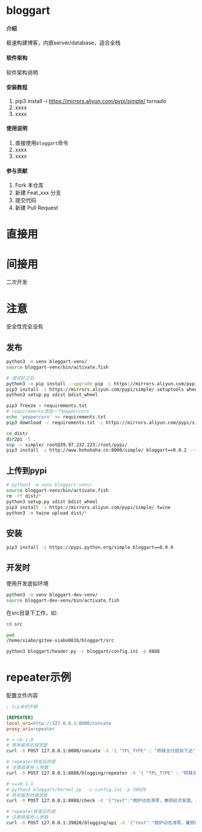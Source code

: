 # bloggart

#### 介绍
极速构建博客，内嵌server/database，适合全栈

#### 软件架构
软件架构说明


#### 安装教程

1.  pip3 install -i https://mirrors.aliyun.com/pypi/simple/ tornado
2.  xxxx
3.  xxxx

#### 使用说明

1.  直接使用`bloggart`命令
2.  xxxx
3.  xxxx

#### 参与贡献

1.  Fork 本仓库
2.  新建 Feat_xxx 分支
3.  提交代码
4.  新建 Pull Request

# 直接用

# 间接用

二次开发

# 注意

安全性完全没有

## 发布

```bash
python3 -m venv bloggart-venv/
source bloggart-venv/bin/activate.fish

# 调试好之后
python3 -m pip install --upgrade pip -i https://mirrors.aliyun.com/pypi/simple/
pip3 install -i https://mirrors.aliyun.com/pypi/simple/ setuptools wheel
python3 setup.py sdist bdist_wheel

pip3 freeze > requirements.txt
# requirements添加一个peppercorn
echo 'peppercorn' >> requirements.txt
pip3 download -r requirements.txt -i https://mirrors.aliyun.com/pypi/simple/ -d dist/

cd dist/
dir2pi -S .
scp -r simple/ root@39.97.232.223:/root/pypi/
pip3 install -i http://www.hohohaha.cn:8000/simple/ bloggart==0.0.2 --trusted-host www.hohohaha.cn
```

## 上传到pypi

```bash
# python3 -m venv bloggart-venv/
source bloggart-venv/bin/activate.fish
rm -rf dist/*
python3 setup.py sdist bdist_wheel
pip3 install -i https://mirrors.aliyun.com/pypi/simple/ twine
python3 -m twine upload dist/*
```

## 安装

```bash
pip3 install -i https://pypi.python.org/simple bloggart==0.0.9
```

## 开发时

使用开发虚拟环境
```bash
python3 -m venv bloggart-dev-venv/
source bloggart-dev-venv/bin/activate.fish
```

在src目录下工作，如:
```bash
cd src

pwd
/home/xiabo/gitee-xiabo0816/bloggart/src

python3 bloggart/header.py -c bloggart/config.ini -p 8888
```

# repeater示例


配置文件内容
```ini
; tcp本机中继

[REPEATER]
local_uri=http://127.0.0.1:8000/concate
proxy_uri=repeater
```


```bash
# < v0.1.0
# 原本服务的请求是
curl -X POST 127.0.0.1:8000/concate -d '{ "TPL_TYPE" : "转移支付提前下达", "PRO_START_YEAR" : "2018", "PRO_NAME" : "省财政“三农”转移支付资金", "FISCAL_YEAR" : "2018", "CREATE_TIME" : "2018年6月30日", "EXP_FUNC_CODE" : "农林水支出—农业—其他农业支出（2130199）", "GOV_BGT_ECO_CODE" : "51301-上下级政府间转移性支出", "FOUND_TYPE_CODE" : "一般公共预算", "TP_FUNC_CODE" : "农林水支出—农业—其他农业支出（2130199）", "PRO_PAY_DIC_CODE" : "支出", "POLICY_NAME" : "《财政部关于开展田园综合体建设试点工作的通知》（财办〔2017〕29号）和《关于做好2017年田园综合体试点工作的意见》（财办农〔2017〕71号）", "INCOME_SORT_CODE" : "1100224农村综合改革转移支付收入", "TEMPLATE_ID": "1" }'

# repeater转发后的是
# 注意结尾有-L参数
curl -X POST 127.0.0.1:8888/blogging/repeater -d '{ "TPL_TYPE" : "转移支付提前下达", "PRO_START_YEAR" : "2018", "PRO_NAME" : "省财政“三农”转移支付资金", "FISCAL_YEAR" : "2018", "CREATE_TIME" : "2018年6月30日", "EXP_FUNC_CODE" : "农林水支出—农业—其他农业支出（2130199）", "GOV_BGT_ECO_CODE" : "51301-上下级政府间转移性支出", "FOUND_TYPE_CODE" : "一般公共预算", "TP_FUNC_CODE" : "农林水支出—农业—其他农业支出（2130199）", "PRO_PAY_DIC_CODE" : "支出", "POLICY_NAME" : "《财政部关于开展田园综合体建设试点工作的通知》（财办〔2017〕29号）和《关于做好2017年田园综合体试点工作的意见》（财办农〔2017〕71号）", "INCOME_SORT_CODE" : "1100224农村综合改革转移支付收入", "TEMPLATE_ID": "1" }' -L
```


```bash
# >=v0.1.1
# python3 bloggart/kernel.py  -c config.ini -p 39020
# 原本服务的请求是
curl -X POST 127.0.0.1:8888/check -d '{"text":"拥护动态清零，兼顾经济发展。必须动态的眼光看待这场战役，病毒在变，打法也要随之而变。", "min_senti": 0}'

# repeater转发后的是
# 注意结尾有-L参数
curl -X POST 127.0.0.1:39020/blogging/api -d '{"text":"拥护动态清零，兼顾经济发展。必须动态的眼光看待这场战役，病毒在变，打法也要随之而变。", "min_senti": 100}'
```